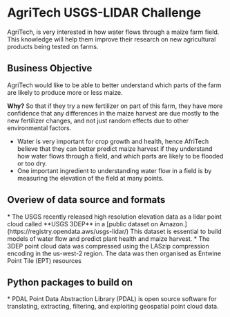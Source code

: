 <h1> AgriTech USGS-LIDAR Challenge </h2>
AgriTech, is very interested in how water flows through a maize farm field. This knowledge will help them improve their research on new agricultural products being tested on farms.

<h2> Business Objective </h2>
AgriTech would like to be able to better understand which parts of the farm are likely to produce more or less maize.

**Why?**
So that if they try a new fertilizer on part of this farm, they have more confidence that any differences in the maize harvest are due mostly to the new fertilizer changes, and not just random effects due to other environmental factors.  

* Water is very important for crop growth and health, hence AfriTech believe that they can better predict maize harvest if they understand how water flows through a field, and which parts are likely to be flooded or too dry. 
* One important ingredient to understanding water flow in a field is by measuring the elevation of the field at many points.

<h2> Overiew of data source and formats </h2>
* The USGS recently released high resolution elevation data as a lidar point cloud called **USGS 3DEP** in a [public dataset on Amazon.](https://registry.opendata.aws/usgs-lidar/) This dataset is essential to build models of water flow and predict plant health and maize harvest. 
* The 3DEP point cloud data was compressed using the LASzip compression encoding in the us-west-2 region. The data was then organised as Entwine Point Tile (EPT) resources

<h2> Python packages to build on </h2>
* PDAL
  Point Data Abstraction Library (PDAL) is open source software for translating, extracting, filtering, and exploiting geospatial point cloud data.
